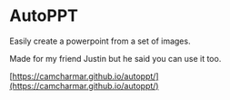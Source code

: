 # AutoPPT

Easily create a powerpoint from a set of images.

Made for my friend Justin but he said you can use it too.

[https://camcharmar.github.io/autoppt/](https://camcharmar.github.io/autoppt/)
